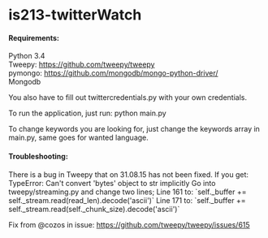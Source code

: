 # is213-twitterWatch

<h4>Requirements: </h4>

Python 3.4  
Tweepy: https://github.com/tweepy/tweepy  
pymongo: https://github.com/mongodb/mongo-python-driver/  
Mongodb  

You also have to fill out twittercredentials.py with your own credentials.

To run the application, just run: python main.py

To change keywords you are looking for, just change the keywords array in main.py,
same goes for wanted language.

<h4> Troubleshooting: </h4>
There is a bug in Tweepy that on 31.08.15 has not been fixed. If you get: TypeError: Can't convert 'bytes' object to str implicitly  
Go into tweepy/streaming.py and change two lines;  
Line 161 to: `self._buffer += self._stream.read(read_len).decode('ascii')`  
Line 171 to: `self._buffer += self._stream.read(self._chunk_size).decode('ascii')`

Fix from @cozos in issue: https://github.com/tweepy/tweepy/issues/615
